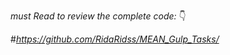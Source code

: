 *must Read to review the complete code:* :point_down:
                      


#*https://github.com/RidaRidss/MEAN_Gulp_Tasks/*
